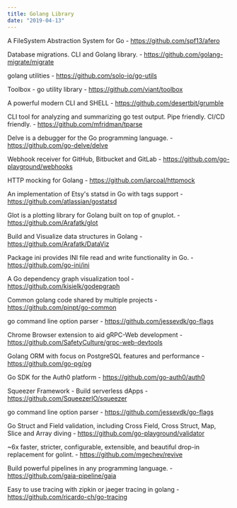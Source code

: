 ```yaml
---
title: Golang Library
date: "2019-04-13"
---
```


A FileSystem Abstraction System for Go - https://github.com/spf13/afero

Database migrations. CLI and Golang library. - https://github.com/golang-migrate/migrate

golang utilities - https://github.com/solo-io/go-utils

Toolbox - go utility library - https://github.com/viant/toolbox

A powerful modern CLI and SHELL - https://github.com/desertbit/grumble

CLI tool for analyzing and summarizing go test output. Pipe friendly. CI/CD friendly. - https://github.com/mfridman/tparse

Delve is a debugger for the Go programming language. - https://github.com/go-delve/delve

Webhook receiver for GitHub, Bitbucket and GitLab - https://github.com/go-playground/webhooks

HTTP mocking for Golang - https://github.com/jarcoal/httpmock

An implementation of Etsy's statsd in Go with tags support - https://github.com/atlassian/gostatsd

Glot is a plotting library for Golang built on top of gnuplot. - https://github.com/Arafatk/glot

Build and Visualize data structures in Golang - https://github.com/Arafatk/DataViz

Package ini provides INI file read and write functionality in Go. - https://github.com/go-ini/ini

A Go dependency graph visualization tool - https://github.com/kisielk/godepgraph

Common golang code shared by multiple projects - https://github.com/pinpt/go-common

go command line option parser - https://github.com/jessevdk/go-flags

Chrome Browser extension to aid gRPC-Web development - https://github.com/SafetyCulture/grpc-web-devtools

Golang ORM with focus on PostgreSQL features and performance - https://github.com/go-pg/pg

Go SDK for the Auth0 platform - https://github.com/go-auth0/auth0

Squeezer Framework - Build serverless dApps - https://github.com/SqueezerIO/squeezer

go command line option parser - https://github.com/jessevdk/go-flags

Go Struct and Field validation, including Cross Field, Cross Struct, Map, Slice and Array diving - https://github.com/go-playground/validator

~6x faster, stricter, configurable, extensible, and beautiful drop-in replacement for golint. - https://github.com/mgechev/revive

Build powerful pipelines in any programming language. - https://github.com/gaia-pipeline/gaia

Easy to use tracing with zipkin or jaeger tracing in golang - https://github.com/ricardo-ch/go-tracing